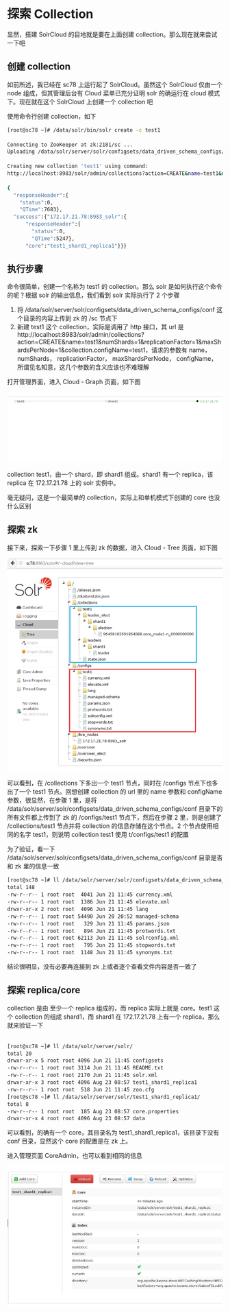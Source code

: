 # 探索 Collection

显然，搭建 SolrCloud 的目地就是要在上面创建 collection。那么现在就来尝试一下吧

## 创建 collection

如前所述，我已经在 sc78 上运行起了 SolrCloud。虽然这个 SolrCloud 仅由一个 node 组成，但其管理后台有 Cloud 菜单已充分证明 solr 的确运行在 cloud 模式下。现在就在这个 SolrCloud 上创建一个 collection 吧

使用命令行创建 collection，如下

```bash
[root@sc78 ~]# /data/solr/bin/solr create -c test1

Connecting to ZooKeeper at zk:2181/sc ...
Uploading /data/solr/server/solr/configsets/data_driven_schema_configs/conf for config test1 to ZooKeeper at zk:2181/sc

Creating new collection 'test1' using command:
http://localhost:8983/solr/admin/collections?action=CREATE&name=test1&numShards=1&replicationFactor=1&maxShardsPerNode=1&collection.configName=test1

{
  "responseHeader":{
    "status":0,
    "QTime":7683},
  "success":{"172.17.21.78:8983_solr":{
      "responseHeader":{
        "status":0,
        "QTime":5247},
      "core":"test1_shard1_replica1"}}}
```

## 执行步骤

命令很简单，创建一个名称为 test1 的 collection。那么 solr 是如何执行这个命令的呢？根据 solr 的输出信息，我们看到 solr 实际执行了 2 个步骤

1. 将 /data/solr/server/solr/configsets/data_driven_schema_configs/conf 这个目录的内容上传到 zk 的 /sc 节点下
2. 新建 test1 这个 collection，实际是调用了 http 接口，其 url 是 http://localhost:8983/solr/admin/collections?action=CREATE&name=test1&numShards=1&replicationFactor=1&maxShardsPerNode=1&collection.configName=test1，请求的参数有 name， numShards， replicationFactor， maxShardsPerNode， configName，所谓见名知意，这几个参数的含义应该也不难理解

打开管理界面，进入 Cloud - Graph 页面，如下图

![](sc3.PNG)

collection test1，由一个 shard，即 shard1 组成。shard1 有一个 replica，该 replica 在 172.17.21.78 上的 solr 实例中。

毫无疑问，这是一个最简单的 collection，实际上和单机模式下创建的 core 也没什么区别

## 探索 zk

接下来，探索一下步骤 1 里上传到 zk 的数据，进入 Cloud - Tree 页面，如下图

![](sc4.PNG)

可以看到，在 /collections 下多出一个 test1 节点，同时在 /configs 节点下也多出了一个 test1 节点。回想创建 collection 的 url 里的 name 参数和 configName 参数，很显然，在步骤 1 里，是将 /data/solr/server/solr/configsets/data_driven_schema_configs/conf 目录下的所有文件都上传到了 zk 的 /configs/test1 节点下，然后在步骤 2 里，则是创建了 /collections/test1 节点并将 collection 的信息存储在这个节点。2 个节点使用相同的名字 test1，则说明 collection test1 使用 t/configs/test1 的配置

为了验证，看一下 /data/solr/server/solr/configsets/data_driven_schema_configs/conf 目录是否和 zk 里的信息一致

```bash
[root@sc78 ~]# ll /data/solr/server/solr/configsets/data_driven_schema_configs/conf
total 148
-rw-r--r-- 1 root root  4041 Jun 21 11:45 currency.xml
-rw-r--r-- 1 root root  1386 Jun 21 11:45 elevate.xml
drwxr-xr-x 2 root root  4096 Jun 21 11:45 lang
-rw-r--r-- 1 root root 54490 Jun 20 20:52 managed-schema
-rw-r--r-- 1 root root   329 Jun 21 11:45 params.json
-rw-r--r-- 1 root root   894 Jun 21 11:45 protwords.txt
-rw-r--r-- 1 root root 62113 Jun 21 11:45 solrconfig.xml
-rw-r--r-- 1 root root   795 Jun 21 11:45 stopwords.txt
-rw-r--r-- 1 root root  1148 Jun 21 11:45 synonyms.txt
```

结论很明显，没有必要再连接到 zk 上或者逐个查看文件内容是否一致了

## 探索 replica/core

collection 是由 至少一个 replica 组成的，而 replica 实际上就是 core。test1 这个 collection 的组成 shard1，而 shard1 在 172.17.21.78 上有一个 replica，那么就来验证一下

```bash

[root@sc78 ~]# ll /data/solr/server/solr/
total 20
drwxr-xr-x 5 root root 4096 Jun 21 11:45 configsets
-rw-r--r-- 1 root root 3114 Jun 21 11:45 README.txt
-rw-r--r-- 1 root root 2170 Jun 21 11:45 solr.xml
drwxr-xr-x 3 root root 4096 Aug 23 08:57 test1_shard1_replica1
-rw-r--r-- 1 root root  518 Jun 21 11:45 zoo.cfg
[root@sc78 ~]# ll /data/solr/server/solr/test1_shard1_replica1/
total 8
-rw-r--r-- 1 root root  185 Aug 23 08:57 core.properties
drwxr-xr-x 4 root root 4096 Aug 23 08:57 data
```

可以看到，的确有一个 core，其目录名为 test1_shard1_replica1，该目录下没有 conf 目录，显然这个 core 的配置是在 zk 上。

进入管理页面 CoreAdmin，也可以看到相同的信息

![](sc5.PNG)